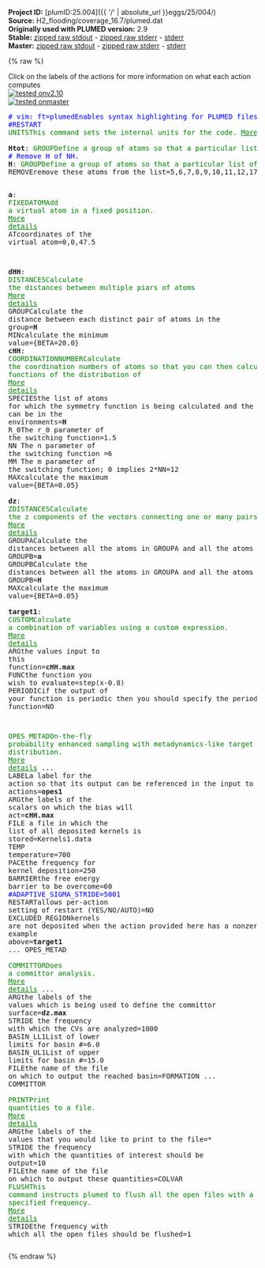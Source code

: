 **Project ID:** [plumID:25.004]({{ '/' | absolute_url }}eggs/25/004/)  
**Source:** H2_flooding/coverage_16.7/plumed.dat  
**Originally used with PLUMED version:** 2.9  
**Stable:** [zipped raw stdout](plumed.dat.plumed.stdout.txt.zip) - [zipped raw stderr](plumed.dat.plumed.stderr.txt.zip) - [stderr](plumed.dat.plumed.stderr)  
**Master:** [zipped raw stdout](plumed.dat.plumed_master.stdout.txt.zip) - [zipped raw stderr](plumed.dat.plumed_master.stderr.txt.zip) - [stderr](plumed.dat.plumed_master.stderr)  

{% raw %}
<div class="plumedpreheader">
<div class="headerInfo" id="value_details_data/H2_flooding/coverage_16.7/plumed.dat"> Click on the labels of the actions for more information on what each action computes </div>
<div class="containerBadge">
<div class="headerBadge"><a href="plumed.dat.plumed.stderr"><img src="https://img.shields.io/badge/v2.10-failed-red.svg" alt="tested onv2.10" /></a></div>
<div class="headerBadge"><a href="plumed.dat.plumed_master.stderr"><img src="https://img.shields.io/badge/master-failed-red.svg" alt="tested onmaster" /></a></div>
</div>
</div>
<pre class="plumedlisting">
<span class="plumedtooltip" style="color:blue"># vim: ft=plumed<span class="right">Enables syntax highlighting for PLUMED files in vim. See <a href="https://www.plumed.org/doc-master/user-doc/html/vim">here for more details. </a><i></i></span></span>
<span style="color:blue" class="comment">#RESTART</span>
<span class="plumedtooltip" style="color:green">UNITS<span class="right">This command sets the internal units for the code. <a href="https://www.plumed.org/doc-master/user-doc/html/UNITS" style="color:green">More details</a><i></i></span></span> <span class="plumedtooltip">LENGTH<span class="right">the units of lengths<i></i></span></span>=A <span class="plumedtooltip">TIME<span class="right">the units of time<i></i></span></span>=0.001  <span style="color:blue" class="comment">#Amstroeng, kJ/mol, fs</span>
<br/><span style="display:none;" id="data/H2_flooding/coverage_16.7/plumed.dat">The UNITS action with label <b></b> calculates something</span><b name="data/H2_flooding/coverage_16.7/plumed.datHtot" onclick='showPath("data/H2_flooding/coverage_16.7/plumed.dat","data/H2_flooding/coverage_16.7/plumed.datHtot","data/H2_flooding/coverage_16.7/plumed.datHtot","brown")'>Htot</b>: <span class="plumedtooltip" style="color:green">GROUP<span class="right">Define a group of atoms so that a particular list of atoms can be referenced with a single label in definitions of CVs or virtual atoms. <a href="https://www.plumed.org/doc-master/user-doc/html/GROUP" style="color:green">More details</a><i></i></span></span> <span class="plumedtooltip">ATOMS<span class="right">the numerical indexes for the set of atoms in the group<i></i></span></span>=25,26,27,28,37,38,39,40,49,50,51,52,61,62,63,64,72,73,74,75,108,109,110,111,119,120,121,122,131,132,133,134,143,144,145,146,155,156,157,158,191,192,193,194,203,204,205,206,215,216,217,218,227,228,229,230,239,240,241,242,274,275,276,277,286,287,288,289,298,299,300,301,310,311,312,313,321,322,323,324,357,358,359,360,369,370,371,372,381,382,383,384,393,394,395,396,405,406,407,408,441,442,443,453,454,455,456,465,466,467,468,477,478,479,480,489,490,491,492,525,526,527,528,537,538,539,540,549,550,551,552,561,562,563,564,573,574,575,576,609,610,611,612,621,622,623,624,633,634,635,636,645,646,647,648,657,658,659,660,693,694,695,696,705,706,707,708,717,718,719,720,728,729,730,731,740,741,742,743
<span style="color:blue" class="comment"># Remove H of NH.</span>
<span style="display:none;" id="data/H2_flooding/coverage_16.7/plumed.datHtot">The GROUP action with label <b>Htot</b> calculates something</span><b name="data/H2_flooding/coverage_16.7/plumed.datH" onclick='showPath("data/H2_flooding/coverage_16.7/plumed.dat","data/H2_flooding/coverage_16.7/plumed.datH","data/H2_flooding/coverage_16.7/plumed.datH","brown")'>H</b>: <span class="plumedtooltip" style="color:green">GROUP<span class="right">Define a group of atoms so that a particular list of atoms can be referenced with a single label in definitions of CVs or virtual atoms. <a href="https://www.plumed.org/doc-master/user-doc/html/GROUP" style="color:green">More details</a><i></i></span></span> <span class="plumedtooltip">ATOMS<span class="right">the numerical indexes for the set of atoms in the group<i></i></span></span>=<b name="data/H2_flooding/coverage_16.7/plumed.datHtot">Htot</b> <span class="plumedtooltip">REMOVE<span class="right">remove these atoms from the list<i></i></span></span>=751,752,753,754,755,756
<span class="plumedtooltip">REMOVE<span class="right">remove these atoms from the list<i></i></span></span>=5,6,7,8,9,10,11,12,17,18,19,20,21,22,23,24,88,89,90,91,92,93,94,95,100,101,102,103,104,105,106,107,171,172,173,174,175,176,177,178,183,184,185,186,187,188,189,190,254,255,256,257,258,259,260,261,266,267,268,269,270,271,272,273,337,338,339,340,341,342,343,344,349,350,351,352,353,354,355,356,421,422,423,424,425,426,427,428,433,434,435,436,437,438,439,440,505,506,507,508,509,510,511,512,517,518,519,520,521,522,523,524,589,590,591,592,593,594,595,596,601,602,603,604,605,606,607,608,673,674,675,676,677,678,679,680,685,686,687,688,689,690,691,692,755,753,751,754,750,756

<span style="display:none;" id="data/H2_flooding/coverage_16.7/plumed.datH">The GROUP action with label <b>H</b> calculates something</span><b name="data/H2_flooding/coverage_16.7/plumed.data" onclick='showPath("data/H2_flooding/coverage_16.7/plumed.dat","data/H2_flooding/coverage_16.7/plumed.data","data/H2_flooding/coverage_16.7/plumed.data","brown")'>a</b>: <span class="plumedtooltip" style="color:green">FIXEDATOM<span class="right">Add a virtual atom in a fixed position. <a href="https://www.plumed.org/doc-master/user-doc/html/FIXEDATOM" style="color:green">More details</a><i></i></span></span> <span class="plumedtooltip">AT<span class="right">coordinates of the virtual atom<i></i></span></span>=0,0,47.5

<span style="display:none;" id="data/H2_flooding/coverage_16.7/plumed.data">The FIXEDATOM action with label <b>a</b> calculates something</span><b name="data/H2_flooding/coverage_16.7/plumed.datdHH" onclick='showPath("data/H2_flooding/coverage_16.7/plumed.dat","data/H2_flooding/coverage_16.7/plumed.datdHH","data/H2_flooding/coverage_16.7/plumed.datdHH","brown")'>dHH</b>: <span class="plumedtooltip" style="color:green">DISTANCES<span class="right">Calculate the distances between multiple piars of atoms <a href="https://www.plumed.org/doc-master/user-doc/html/DISTANCES" style="color:green">More details</a><i></i></span></span> <span class="plumedtooltip">GROUP<span class="right">Calculate the distance between each distinct pair of atoms in the group<i></i></span></span>=<b name="data/H2_flooding/coverage_16.7/plumed.datH">H</b> <span class="plumedtooltip">MIN<span class="right">calculate the minimum value<i></i></span></span>={BETA=20.0}
<span style="display:none;" id="data/H2_flooding/coverage_16.7/plumed.datdHH">The DISTANCES action with label <b>dHH</b> calculates the following quantities:<table  align="center" frame="void" width="95%" cellpadding="5%"><tr><td width="5%"><b> Quantity </b>  </td><td><b> Description </b> </td></tr><tr><td width="5%">dHH.min</td><td>the minimum colvar</td></tr><tr><td width="5%">dHH.value</td><td>the DISTANCES between the each pair of atoms that were specified</td></tr></table></span><b name="data/H2_flooding/coverage_16.7/plumed.datcHH" onclick='showPath("data/H2_flooding/coverage_16.7/plumed.dat","data/H2_flooding/coverage_16.7/plumed.datcHH","data/H2_flooding/coverage_16.7/plumed.datcHH","brown")'>cHH</b>: <span class="plumedtooltip" style="color:green">COORDINATIONNUMBER<span class="right">Calculate the coordination numbers of atoms so that you can then calculate functions of the distribution of <a href="https://www.plumed.org/doc-master/user-doc/html/COORDINATIONNUMBER" style="color:green">More details</a><i></i></span></span> <span class="plumedtooltip">SPECIES<span class="right">the list of atoms for which the symmetry function is being calculated and the atoms that can be in the environments<i></i></span></span>=<b name="data/H2_flooding/coverage_16.7/plumed.datH">H</b> <span class="plumedtooltip">R_0<span class="right">The r_0 parameter of the switching function<i></i></span></span>=1.5 <span class="plumedtooltip">NN<span class="right"> The n parameter of the switching function <i></i></span></span>=6 <span class="plumedtooltip">MM<span class="right"> The m parameter of the switching function; 0 implies 2*NN<i></i></span></span>=12 <span class="plumedtooltip">MAX<span class="right">calculate the maximum value<i></i></span></span>={BETA=0.05}
<br/><span style="display:none;" id="data/H2_flooding/coverage_16.7/plumed.datcHH">The COORDINATIONNUMBER action with label <b>cHH</b> calculates the following quantities:<table  align="center" frame="void" width="95%" cellpadding="5%"><tr><td width="5%"><b> Quantity </b>  </td><td><b> Description </b> </td></tr><tr><td width="5%">cHH.max</td><td>the maximum colvar</td></tr><tr><td width="5%">cHH.value</td><td>the coordination numbers of the specified atoms</td></tr></table></span><b name="data/H2_flooding/coverage_16.7/plumed.datdz" onclick='showPath("data/H2_flooding/coverage_16.7/plumed.dat","data/H2_flooding/coverage_16.7/plumed.datdz","data/H2_flooding/coverage_16.7/plumed.datdz","brown")'>dz</b>: <span class="plumedtooltip" style="color:green">ZDISTANCES<span class="right">Calculate the z components of the vectors connecting one or many pairs of atoms. <a href="https://www.plumed.org/doc-master/user-doc/html/ZDISTANCES" style="color:green">More details</a><i></i></span></span> <span class="plumedtooltip">GROUPA<span class="right">Calculate the distances between all the atoms in GROUPA and all the atoms in GROUPB<i></i></span></span>=<b name="data/H2_flooding/coverage_16.7/plumed.data">a</b> <span class="plumedtooltip">GROUPB<span class="right">Calculate the distances between all the atoms in GROUPA and all the atoms in GROUPB<i></i></span></span>=<b name="data/H2_flooding/coverage_16.7/plumed.datH">H</b> <span class="plumedtooltip">MAX<span class="right">calculate the maximum value<i></i></span></span>={BETA=0.05}
<br/><span style="display:none;" id="data/H2_flooding/coverage_16.7/plumed.datdz">The ZDISTANCES action with label <b>dz</b> calculates the following quantities:<table  align="center" frame="void" width="95%" cellpadding="5%"><tr><td width="5%"><b> Quantity </b>  </td><td><b> Description </b> </td></tr><tr><td width="5%">dz.max</td><td>the maximum colvar</td></tr><tr><td width="5%">dz.value</td><td>the DISTANCES between the each pair of atoms that were specified</td></tr></table></span><b name="data/H2_flooding/coverage_16.7/plumed.dattarget1" onclick='showPath("data/H2_flooding/coverage_16.7/plumed.dat","data/H2_flooding/coverage_16.7/plumed.dattarget1","data/H2_flooding/coverage_16.7/plumed.dattarget1","brown")'>target1</b>: <span class="plumedtooltip" style="color:green">CUSTOM<span class="right">Calculate a combination of variables using a custom expression. <a href="https://www.plumed.org/doc-master/user-doc/html/CUSTOM" style="color:green">More details</a><i></i></span></span> <span class="plumedtooltip">ARG<span class="right">the values input to this function<i></i></span></span>=<b name="data/H2_flooding/coverage_16.7/plumed.datcHH">cHH.max</b> <span class="plumedtooltip">FUNC<span class="right">the function you wish to evaluate<i></i></span></span>=step(x-0.8) <span class="plumedtooltip">PERIODIC<span class="right">if the output of your function is periodic then you should specify the periodicity of the function<i></i></span></span>=NO

<span style="display:none;" id="data/H2_flooding/coverage_16.7/plumed.dattarget1">The CUSTOM action with label <b>target1</b> calculates the following quantities:<table  align="center" frame="void" width="95%" cellpadding="5%"><tr><td width="5%"><b> Quantity </b>  </td><td><b> Description </b> </td></tr><tr><td width="5%">target1.value</td><td>an arbitrary function</td></tr></table></span><span class="plumedtooltip" style="color:green">OPES_METAD<span class="right">On-the-fly probability enhanced sampling with metadynamics-like target distribution. <a href="https://www.plumed.org/doc-master/user-doc/html/OPES_METAD" style="color:green">More details</a><i></i></span></span> ...
   <span class="plumedtooltip">LABEL<span class="right">a label for the action so that its output can be referenced in the input to other actions<i></i></span></span>=<b name="data/H2_flooding/coverage_16.7/plumed.datopes1" onclick='showPath("data/H2_flooding/coverage_16.7/plumed.dat","data/H2_flooding/coverage_16.7/plumed.datopes1","data/H2_flooding/coverage_16.7/plumed.datopes1","brown")'>opes1</b>
   <span class="plumedtooltip">ARG<span class="right">the labels of the scalars on which the bias will act<i></i></span></span>=<b name="data/H2_flooding/coverage_16.7/plumed.datcHH">cHH.max</b>
   <span class="plumedtooltip">FILE<span class="right"> a file in which the list of all deposited kernels is stored<i></i></span></span>=Kernels1.data
   <span class="plumedtooltip">TEMP<span class="right"> temperature<i></i></span></span>=700
   <span class="plumedtooltip">PACE<span class="right">the frequency for kernel deposition<i></i></span></span>=250
   <span class="plumedtooltip">BARRIER<span class="right">the free energy barrier to be overcome<i></i></span></span>=60
   <span style="color:blue" class="comment">#ADAPTIVE_SIGMA_STRIDE=5001</span>
   <span class="plumedtooltip">RESTART<span class="right">allows per-action setting of restart (YES/NO/AUTO)<i></i></span></span>=NO
   <span class="plumedtooltip">EXCLUDED_REGION<span class="right">kernels are not deposited when the action provided here has a nonzero value, see example above<i></i></span></span>=<b name="data/H2_flooding/coverage_16.7/plumed.dattarget1">target1</b>
... OPES_METAD
<br/><span style="display:none;" id="data/H2_flooding/coverage_16.7/plumed.datopes1">The OPES_METAD action with label <b>opes1</b> calculates the following quantities:<table  align="center" frame="void" width="95%" cellpadding="5%"><tr><td width="5%"><b> Quantity </b>  </td><td><b> Description </b> </td></tr><tr><td width="5%">opes1.bias</td><td>the instantaneous value of the bias potential</td></tr><tr><td width="5%">opes1.rct</td><td>estimate of c(t)</td></tr><tr><td width="5%">opes1.zed</td><td>estimate of Z_n</td></tr><tr><td width="5%">opes1.neff</td><td>effective sample size</td></tr><tr><td width="5%">opes1.nker</td><td>total number of compressed kernels used to represent the bias</td></tr></table></span><span class="plumedtooltip" style="color:green">COMMITTOR<span class="right">Does a committor analysis. <a href="https://www.plumed.org/doc-master/user-doc/html/COMMITTOR" style="color:green">More details</a><i></i></span></span> ...
   <span class="plumedtooltip">ARG<span class="right">the labels of the values which is being used to define the committor surface<i></i></span></span>=<b name="data/H2_flooding/coverage_16.7/plumed.datdz">dz.max</b>
   <span class="plumedtooltip">STRIDE<span class="right"> the frequency with which the CVs are analyzed<i></i></span></span>=1000
   <span class="plumedtooltip">BASIN_LL1<span class="right">List of lower limits for basin #<i></i></span></span>=6.0
   <span class="plumedtooltip">BASIN_UL1<span class="right">List of upper limits for basin #<i></i></span></span>=15.0
   <span class="plumedtooltip">FILE<span class="right">the name of the file on which to output the reached basin<i></i></span></span>=FORMATION
... COMMITTOR
<br/><span class="plumedtooltip" style="color:green">PRINT<span class="right">Print quantities to a file. <a href="https://www.plumed.org/doc-master/user-doc/html/PRINT" style="color:green">More details</a><i></i></span></span> <span class="plumedtooltip">ARG<span class="right">the labels of the values that you would like to print to the file<i></i></span></span>=* <span class="plumedtooltip">STRIDE<span class="right"> the frequency with which the quantities of interest should be output<i></i></span></span>=10 <span class="plumedtooltip">FILE<span class="right">the name of the file on which to output these quantities<i></i></span></span>=COLVAR
<span class="plumedtooltip" style="color:green">FLUSH<span class="right">This command instructs plumed to flush all the open files with a user specified frequency. <a href="https://www.plumed.org/doc-master/user-doc/html/FLUSH" style="color:green">More details</a><i></i></span></span> <span class="plumedtooltip">STRIDE<span class="right">the frequency with which all the open files should be flushed<i></i></span></span>=1
</pre>
{% endraw %}
